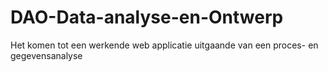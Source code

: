 # DAO-Data-analyse-en-Ontwerp
Het komen tot een werkende web applicatie uitgaande van een proces- en gegevensanalyse
